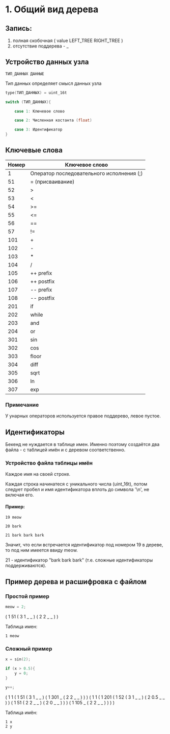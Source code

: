 
# 1. Общий вид дерева

## Запись:
1. полная скобочная ( value LEFT_TREE RIGHT_TREE )
2. отсутствие поддерева - _

## Устройство данных узла
	ТИП_ДАННЫХ ДАННЫЕ
Тип данных определяет смысл данных узла

```c
type(ТИП_ДАННЫХ) = uint_16t
```

```c
switch (ТИП_ДАННЫХ){

	case 1: Ключевое слово

	case 2: Численная костанта (float)

	case 3: Идентификатор
}
```

## Ключевые слова

|Номер|Ключевое слово|
|-|-|
|1|Оператор последовательного исполнения (;)|
|51|= (присваивание)|
|52|\>|
|53|<|
|54|\>=|
|55|<=|
|56|==|
|57|!=|
|101|\+|
|102|\-|
|103|\*|
|104|/|
|105|++ prefix|
|106|++ postfix|
|107|-- prefix|
|108|-- postfix|
|201|if|
|202|while|
|203|and|
|204|or|
|301|sin|
|302|cos|
|303|floor|
|304|diff|
|305|sqrt|
|306|ln|
|307|exp|

### Примечание
У унарных операторов используется правое поддерево, левое пустое.

## Идентификаторы

Бекенд не нуждается в таблице имен. Именно поэтому создаётся два файла - с таблицей имён и с деревом соответственно.


### Устройство файла таблицы имён
Каждое имя на своей строке.

Каждая строка начинатеся с уникального числа (uint_16t), потом следует пробел и имя идентификатора вплоть до символа '\n', не включая его.

#### Пример:

```
19 meow

20 bark

21 bark bark bark
```

Значит, что если встречается идентификатор под номером 19 в дереве, то под ним имеется ввиду meow.

21 - идентификатор "bark bark bark" (т.е. сложные идентификаторы поддерживаются).

## Пример дерева и расшифровка с файлом

### Простой пример

```c
meow = 2;
```

( 1 51 ( 3 1 _ _ ) ( 2 2 _ _ ) )

Таблица имен:

```
1 meow
```

### Сложный пример

```c
x = sin(2);

if (x > 0.5){
	y = 0;
}

y++;
```

( 1 1 ( 1 51 ( 3 1 _ _ ) ( 1 301 _ ( 2 2 _ _ ) ) ) ( 1 1 ( 1 201 ( 1 52 ( 3 1 _ _ ) ( 2 0.5 _ _ ) ) ( 1 51 ( 2 2 _ _ ) ( 2 0 _ _ ) ) ) ( 1 105 _ ( 2 2 _ _ ) ) ) )

Таблица имён:

```
1 x
2 y
```
